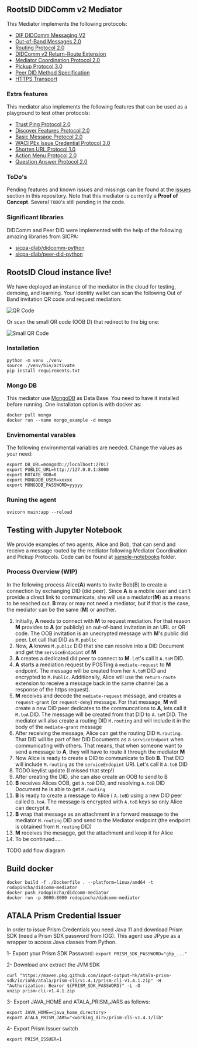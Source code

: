 ## RootsID DIDComm v2 Mediator

This Mediator implements the following protocols:

* [DIF DIDComm Messaging V2](https://identity.foundation/didcomm-messaging/spec/)
* [Out-of-Band Messages 2.0](https://identity.foundation/didcomm-messaging/spec/#out-of-band-messages)
* [Routing Protocol 2.0](https://identity.foundation/didcomm-messaging/spec/#routing-protocol-20)
* [DIDComm v2 Return-Route Extension](https://github.com/decentralized-identity/didcomm-messaging/blob/main/extensions/return_route/main.md)
* [Mediator Coordination Protocol 2.0](https://didcomm.org/mediator-coordination/2.0/)
* [Pickup Protocol 3.0](https://didcomm.org/pickup/3.0/)
* [Peer DID Method Specification](https://identity.foundation/peer-did-method-spec/)
* [HTTPS Transport](https://identity.foundation/didcomm-messaging/spec/#https)

### Extra features
This mediator also implements the following features that can be used as a playground to test other protocols:
* [Trust Ping Protocol 2.0](https://identity.foundation/didcomm-messaging/spec/#trust-ping-protocol-20)
* [Discover Features Protocol 2.0](https://identity.foundation/didcomm-messaging/spec/#discover-features-protocol-20)
* [Basic Message Protocol 2.0](https://didcomm.org/basicmessage/2.0/)
* [WACI PEx Issue Credential Protocol 3.0]()
* [Shorten URL Protocol 1.0]()
* [Action Menu Protocol 2.0](https://didcomm.org/action-menu/2.0/)
* [Question Answer Protocol 2.0]()

### ToDo's
Pending features and known issues and missings can be found at the [issues]([issues](https://github.com/roots-id/didcomm-mediator/issues)) section in this repository.
Note that this mediator is currently a **Proof of Concept**. Several `TODO`'s still pending in the code.

### Significant libraries
DIDComm and Peer DID were implemented with the help of the following amazing libraries from SICPA:
* [sicpa-dlab/didcomm-python](https://github.com/sicpa-dlab/didcomm-python)
* [sicpa-dlab/peer-did-python](https://github.com/sicpa-dlab/peer-did-python)

## RootsID Cloud instance live!
We have deployed an instance of the mediator in the cloud for testing, demoing, and learning.
Your identity wallet can scan the following Out of Band invitation QR code and request mediation:

![QR Code](https://mediator.rootsid.cloud/oob_qrcode)

Or scan the small QR code (OOB D) that redirect to the big one:

![Small QR Code](https://mediator.rootsid.cloud/oob_small_qrcode)


### Installation
```
python -m venv ./venv 
source ./venv/bin/activate
pip install requirements.txt
```
### Mongo DB
This mediator use [MongoDB](https://www.mongodb.com) as Data Base. You need to have it installed before running. One installaton option is with docker as:
```
docker pull mongo
docker run --name mongo_example -d mongo
```

### Envirnomental varables
The following environmental variables are needed. Change the values as your need:
```
export DB_URL=mongodb://localhost:27017
export PUBLIC_URL=http://127.0.0.1:8000
export ROTATE_OOB=0  
export MONGODB_USER=xxxxx
export MONGODB_PASSWORD=yyyyy
```

### Runing the agent
```
uvicorn main:app --reload
```

## Testing with Jupyter Notebook
We provide examples of two agents, Alice and Bob, that can send and receive a message routed by the mediator following Mediator Coordination and Pickup Protocols. Code can be found at [sample-notebooks](https://github.com/roots-id/didcomm-mediator/tree/main/sample-notebooks) folder.

### Process Overview (WIP)
In the following process Alice(**A**) wants to invite Bob(B) to create a connection by exchanging DID (did:peer). Since **A** is a mobile user and can't provide a direct link to communicate, she will use a mediator(**M**) as a means to be reached out. **B** may or may not  need a mediator, but if that is the case, the mediator can be the same (**M**) or another.

1. Initially, **A** needs to connect with **M** to request mediation. For that reason **M** provides to **A** (or publicly) an out-of-band invitation in an URL or QR code. The OOB invitation is an unecrypted message with **M**'s public did peer. Let call that DID as `M.public`
2. Now, **A** knows `M.public` DID that she can resolve into a DID Document and get the `serviceEndpoint` of **M**
3. **A** creates a dedicated did:peer to connect to **M**. Let's call it `A.toM` DID.
4. **A** starts a mediation request  by POSTing a `mediate-request` to **M** endpoint. The message will be created from her `A.toM` DID and encrypted to `M.Public`. Additionally, Alice will use the `return-route` extension to receive a message back in the same channel (as a response of the https request).
5. **M** receives and decode the `mediate-request` message, and creates a `request-grant` (or `request-deny`) message. For that message, **M** will create a new DID peer dedicates to the communcations to **A**, lets call it `M.toA` DID. The message will be created from that DID to `A.toM` DID. The mediator will also create a routing DID `M.routing` and will include it in the body of the `mediate-grant` message
6. After receiving the message, Alice can get the routing DID `M.routing`. That DID will be part of her DID Documents as a `serviceEndpont` when communicating with others. That means, that when someone want to send a message to **A**, they will have to route it through the mediator **M**
7. Now Alice is ready to create a DID to communicate to Bob **B**. That DID will include `M.routing` as the `serviceEndopint` URI. Let's call it `A.toB` DID
8. TODO keylist update (I missed that step!)
9. After creating the DID, she can also create an OOB to send to B
10. **B** receives Alices OOB, get `A.toB` DID, and resolving `A.toB` DID Document he is able to get `M.routing`
11. **B** is ready to create a message to Alice ( `A.toB`) using a new DID peer called `B.toA`. The message is encrypted with `A.toB` keys so only Alice can decrypt it.
12. **B** wrap that message as an attachment in a forward message to the mediator `M.routing` DID and send to the Mediator endpoint (the endpoint is obtained from `M.routing` DID)
13. **M** receives the mesagge, get the attachment and keep it for Alice
14. To be continued.....

TODO add flow diagram

## Build docker
```
docker build -f ./Dockerfile . --platform=linux/amd64 -t rodopincha/didcomm-mediator
docker push rodopincha/didcomm-mediator 
docker run -p 8000:8000 rodopincha/didcomm-mediator
```

## ATALA Prism Credential Issuer
In order to issue Prism Credentials you need Java 11 and download Prism SDK (need a Prism SDK password from IOG). This agent use JPype as a wrapper to access Java classes from Python. 

1- Export your Prism SDK Password: `export PRISM_SDK_PASSWORD="ghp_..."`

2- Download anx extract the JVM SDK
```
curl "https://maven.pkg.github.com/input-output-hk/atala-prism-sdk/io/iohk/atala/prism-cli/v1.4.1/prism-cli-v1.4.1.zip" -H "Authorization: Bearer ${PRISM_SDK_PASSWORD}" -L -O
unzip prism-cli-v1.4.1.zip
```
3- Export JAVA_HOME and ATALA_PRISM_JARS as follows:
```
export JAVA_HOME=<java_home_directory>
export ATALA_PRISM_JARS="<working_dir>/prism-cli-v1.4.1/lib"
```
4- Export Prism Issuer switch
```
export PRISM_ISSUER=1
```
